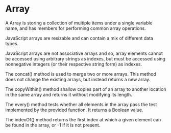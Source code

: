 # Array
A Array is storing a collection of multiple items under a single variable name, and has members for performing common array operations.

JavaScript arrays are resizable and can contain a mix of different data types.

JavaScript arrays are not associative arrays and so, array elements cannot be accessed using arbitrary strings as indexes, but must be accessed using nonnegative integers (or their respective string form) as indexes.

The concat() method is used to merge two or more arrays. This method does not change the existing arrays, but instead returns a new array.

The copyWithin() method shallow copies part of an array to another location in the same array and returns it without modifying its length.

The every() method tests whether all elements in the array pass the test implemented by the provided function. It returns a Boolean value.

The indexOf() method returns the first index at which a given element can be found in the array, or -1 if it is not present.
